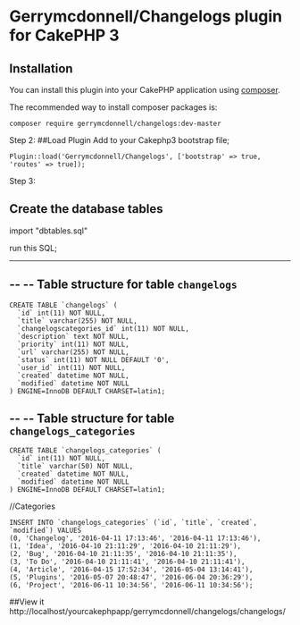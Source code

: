 # Gerrymcdonnell/Changelogs plugin for CakePHP 3

## Installation

You can install this plugin into your CakePHP application using [composer](http://getcomposer.org).

The recommended way to install composer packages is:

```
composer require gerrymcdonnell/changelogs:dev-master
```

Step 2:
##Load Plugin 
Add to your Cakephp3 bootstrap file;

```
Plugin::load('Gerrymcdonnell/Changelogs', ['bootstrap' => true, 'routes' => true]);
```

Step 3:
## Create the database tables
import "dbtables.sql"

run this SQL;
-- --------------------------------------------------------

--
-- Table structure for table `changelogs`
--

```
CREATE TABLE `changelogs` (
  `id` int(11) NOT NULL,
  `title` varchar(255) NOT NULL,
  `changelogscategories_id` int(11) NOT NULL,
  `description` text NOT NULL,
  `priority` int(11) NOT NULL,
  `url` varchar(255) NOT NULL,
  `status` int(11) NOT NULL DEFAULT '0',
  `user_id` int(11) NOT NULL,
  `created` datetime NOT NULL,
  `modified` datetime NOT NULL
) ENGINE=InnoDB DEFAULT CHARSET=latin1;
```



--
-- Table structure for table `changelogs_categories`
--

```
CREATE TABLE `changelogs_categories` (
  `id` int(11) NOT NULL,
  `title` varchar(50) NOT NULL,
  `created` datetime NOT NULL,
  `modified` datetime NOT NULL
) ENGINE=InnoDB DEFAULT CHARSET=latin1;
```



//Categories
```
INSERT INTO `changelogs_categories` (`id`, `title`, `created`, `modified`) VALUES
(0, 'Changelog', '2016-04-11 17:13:46', '2016-04-11 17:13:46'),
(1, 'Idea', '2016-04-10 21:11:29', '2016-04-10 21:11:29'),
(2, 'Bug', '2016-04-10 21:11:35', '2016-04-10 21:11:35'),
(3, 'To Do', '2016-04-10 21:11:41', '2016-04-10 21:11:41'),
(4, 'Article', '2016-04-15 17:52:34', '2016-05-04 13:14:41'),
(5, 'Plugins', '2016-05-07 20:48:47', '2016-06-04 20:36:29'),
(6, 'Project', '2016-06-11 10:34:56', '2016-06-11 10:34:56');
```

##View it
http://localhost/yourcakephpapp/gerrymcdonnell/changelogs/changelogs/
